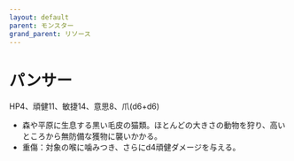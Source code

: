 ```yaml
---
layout: default
parent: モンスター
grand_parent: リソース
---
```


# パンサー

HP4、頑健11、敏捷14、意思8、爪(d6+d6)

- 森や平原に生息する黒い毛皮の猫類。ほとんどの大きさの動物を狩り、高いところから無防備な獲物に襲いかかる。
- 重傷：対象の喉に噛みつき、さらにd4頑健ダメージを与える。